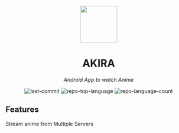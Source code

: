<p align="center">
  <img src="https://github.com/user-attachments/assets/fc718421-1e5b-46ca-870e-fe1b1aeda4a8" width="100" />
</p>
<p align="center">
    <h1 align="center">AKIRA</h1>
</p>
<p align="center">
    <em>Android App to watch Anime</em>
</p>
<p align="center">
	<img src="https://img.shields.io/github/last-commit/Ghost-Reborn/Akira?style=flat&logo=git&logoColor=white&color=0080ff" alt="last-commit">
	<img src="https://img.shields.io/github/languages/top/Ghost-Reborn/Akira?style=flat&color=0080ff" alt="repo-top-language">
	<img src="https://img.shields.io/github/languages/count/Ghost-Reborn/Akira?style=flat&color=0080ff" alt="repo-language-count">
<p>

##  Features

Stream anime from Multiple Servers

